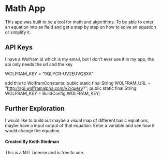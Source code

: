 # Math App
This app was built to be a tool for math and algorithms. To be able to enter an equation into an field and get a step by step on how to solve an equation or simplify it.

## API Keys
I have a Wolfram id which is my email, but I don't ever use it in my app, the api only needs the url and the key

WOLFRAM_KEY = "9QLYGR-UV2EUVQ8XK"

add this to WolframConstants:
public static final String WOLFRAM_URL = "http://api.wolframalpha.com/v2/query?";
public static final String WOLFRAM_KEY = BuildConfig.WOLFRAM_KEY;

## Further Exploration
I would like to build out maybe a visual map of different basic equations, maybe have a input output of that equation. Enter a variable and see how it would change the equation.

#### Created By Keith Stedman
This is a MIT License and is free to use.   